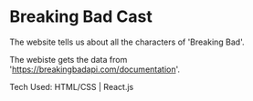 # Breaking Bad Cast

The website tells us about all the characters of 'Breaking Bad'.

The webiste gets the data from 'https://breakingbadapi.com/documentation'.

Tech Used: HTML/CSS | React.js

